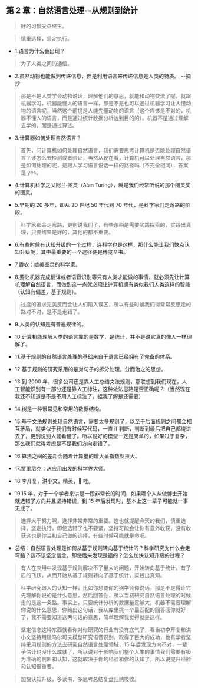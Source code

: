 ## 第 2 章：自然语言处理--从规则到统计

> 好的习惯受益终生。

> 慎重选择，坚定执行。

- 1.语言为什么会出现？

> 为了人类之间的通信。

- 2.虽然动物也能做到传递信息，但是利用语言来传递信息是人类的特质。 --摘抄

> 那是不是人类学会动物说话，理解他们的意思，就能和动物交流了呢。就跟机器学习，机器能懂人的语言一样，那是不是也可以通过机器学习让人懂动物的语言呢，当然这个前提是人能先懂动物的语言（这个应该是不对的，机器不懂人的语言，而是通过统计数据分析达到目的的）。机器不是通过理解去学的，而是通过算法。

- 3.计算器如何处理自然语言？

> 首先，问计算机如何处理自然语言，我们需要思考计算机是否能处理自然语言？该怎么去检测或者验证，当然从现在看，计算机可以处理自然语言，那是如何处理的呢，是跟人学习语言说话一样的路径吗（不完全相同），答案是 yes。

- 4.计算机科学之父阿兰·图灵（Alan Turing），就是我们经常听说的那个图灵奖的图灵。

- 5.早期的 20 多年，即从 20 世纪 50 年代到 70 年代，是科学家们走弯路的阶段。

> 科学家都会走弯路，更别说我们了，有些东西是需要实践探索的，实践出真理，只要结果是好的，其他的都不重要。

- 6.有些时候有认知升级的一个过程，连科学也是这样，那什么能让我们快点认知升级呢，其中最重要的一个途径便是博览全书。

- 7.香农：媲美图灵的科学家。

- 8.要让机器完成翻译或者语音识别等只有人类才能做的事情，就必须先让计算机理解自然语言，而做到这一点就必须让计算机拥有类似我们人类这样的智能（认知有偏差，基于规则）。

> 过度的追求完美反而会让人们陷入误区，所以有些时候我们得常常反思走的路对不对，是不是走错了。

- 9.人类的认知是有普遍规律的。

- 10.计算机能理解人类的语言靠的是数学，是统计，并不是说它真的像人一样理解了。

- 11.基于规则的自然语言处理的基础来自于语言已经拥有了完备的体系。

- 12.基于规则的研究采用的是对句子的拆分处理，分而治之的思想。

- 13.到 2000 年，很多公司还是靠人工总结文法规则，那联想到我们现在，人工智能识别有一部分还是靠人工标注，这种做法思路是否正确呢？（当然现在我还不知道是不是不用人工标注了，据我了解是还需要）

- 14.树是一种很常见和常用的数据结构。

- 15.基于文法规则处理自然语言，需要太多规则了，以至于后面规则之间都会相互矛盾，就类似于我们有时候写代码，一直 if 判断，判断到最后把自己都绕进去了，更别说别人能看懂了。所以说好的模型一定是简单的，如果过于复杂，那么我们就得考虑是不是我们方向走错了。

- 16.算法之间的差距会随着计算量的增大呈指数型拉大。

- 17.贾里尼克：从应用出发的科学界大师。

- 18.李开复，洪小文，精英，🐂 哇。

- 19.15 年，对于一个学者来讲是一段非常长的时间，如果哪个人从做博士开始就选错了方向并且坚持错误，到 15 年后发现时，基本上这一辈子可能就一事无成了。

> 选择大于努力啊，选择非常非常的重要。这也就提醒今天的我们，慎重选择，坚定执行，即使选错了也不要紧，坚持可能会让你有意外收获，没有收获这也是你当初自己做的选择，有些时候可能就是命吧。

- 总结：自然语言处理是如何从基于规则转向基于统计的？科学研究为什么会走弯路？该不该坚定信念，即使后来发现是错的？怎么加快认知升级的过程？

> 有人在应用中发现基于规则解决不了量大的问题，开始转向基于统计，有了质的飞跃，从而开始从基于规则转向了基于统计，实践出真知。

> 科学研究跟人的认知一样，比如你想要你的狗学会你说话，那是不是得让它先理解你说的是什么意思，然后回答你，所以当初研究自然语言处理的时候走的是这一条路。事实上，只要统计分析的数据量足够大，机器不需要理解你说的什么意思，你给出这句话，我从库里挑一个最匹配的回答回你就好了，我不需要知道这两句话的意思，简单理解我觉得就是这样。

> 坚定信念这种东西就看你对你研究的行业有没有底气了，看当初李开复和洪小文坚持用隐马尔可夫模型研究语音识别，取得了巨大的成功，也有学者坚持采用规则的方法去研究自然语言处理领域，15 年后发现方向不对，一辈子估计也没什么成就了，所以说对于影响我们整个人生的事情我们需要有极为准确的判断和认知，这就取决于你的经验和你的认知了，所以说提升经验和认知很重要。

> 加快认知升级，多读书，多思考总结复盘归纳吸收。
